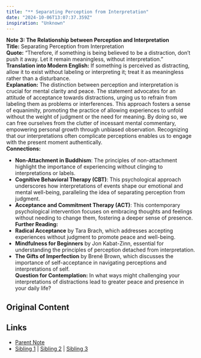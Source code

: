 ```yaml
---
title: "** Separating Perception from Interpretation"
date: "2024-10-06T13:07:37.359Z"
inspiration: "Unknown"
---
```


  
**Note 3: The Relationship between Perception and Interpretation**  
**Title:** Separating Perception from Interpretation  
**Quote:** “Therefore, if something is being believed to be a distraction, don’t push it away. Let it remain meaningless, without interpretation.”  
**Translation into Modern English:** If something is perceived as distracting, allow it to exist without labeling or interpreting it; treat it as meaningless rather than a disturbance.  
**Explanation:** The distinction between perception and interpretation is crucial for mental clarity and peace. The statement advocates for an attitude of acceptance towards distractions, urging us to refrain from labeling them as problems or interferences. This approach fosters a sense of equanimity, promoting the practice of allowing experiences to unfold without the weight of judgment or the need for meaning. By doing so, we can free ourselves from the clutter of incessant mental commentary, empowering personal growth through unbiased observation. Recognizing that our interpretations often complicate perceptions enables us to engage with the present moment authentically.  
**Connections:**  
- **Non-Attachment in Buddhism**: The principles of non-attachment highlight the importance of experiencing without clinging to interpretations or labels.  
- **Cognitive Behavioral Therapy (CBT)**: This psychological approach underscores how interpretations of events shape our emotional and mental well-being, paralleling the idea of separating perception from judgment.  
- **Acceptance and Commitment Therapy (ACT)**: This contemporary psychological intervention focuses on embracing thoughts and feelings without needing to change them, fostering a deeper sense of presence.  
**Further Reading:**  
- **Radical Acceptance** by Tara Brach, which addresses accepting experiences without judgment to promote peace and well-being.  
- **Mindfulness for Beginners** by Jon Kabat-Zinn, essential for understanding the principles of perception detached from interpretation.  
- **The Gifts of Imperfection** by Brené Brown, which discusses the importance of self-acceptance in navigating perceptions and interpretations of self.  
**Question for Contemplation:** In what ways might challenging your interpretations of distractions lead to greater peace and presence in your daily life?  


## Original Content



## Links

- [Parent Note](/parent-note.md)
- [Sibling 1](/zettel1.md) | [Sibling 2](/zettel2.md) | [Sibling 3](/zettel3.md)
